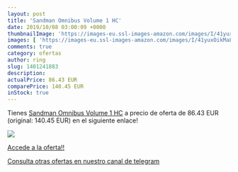 ```yaml
---
layout: post
title: 'Sandman Omnibus Volume 1 HC'
date: 2019/10/08 03:00:09 +0000
thumbnailImage: 'https://images-eu.ssl-images-amazon.com/images/I/41yuxOikMaL._SL200_.jpg'
images: [ 'https://images-eu.ssl-images-amazon.com/images/I/41yuxOikMaL._SL200_.jpg' ]
comments: true
category: ofertas
author: ring
slug: 1401241883
description:
actualPrice: 86.43 EUR
comparePrice: 140.45 EUR
inStock: true
---
```


Tienes [Sandman Omnibus Volume 1 HC](https://www.amazon.com/dp/1401241883/?tag=redken08-20) a precio de oferta de 86.43 EUR (original: 140.45 EUR) en el siguiente enlace!

[![](https://images-eu.ssl-images-amazon.com/images/I/41yuxOikMaL._SL200_.jpg)](https://www.amazon.com/dp/1401241883/?tag=redken08-20)

[Accede a la oferta!!](https://www.amazon.com/dp/1401241883/?tag=redken08-20)

[Consulta otras ofertas en nuestro canal de telegram](https://t.me/s/ofertas25)
